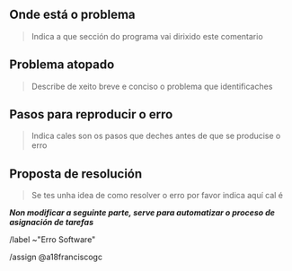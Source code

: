 ## Onde está o problema

> Indica a que sección do programa vai dirixido este comentario

## Problema atopado

> Describe de xeito breve e conciso o problema que identificaches

## Pasos para reproducir o erro

> Indica cales son os pasos que deches antes de que se producise o erro

## Proposta de resolución

> Se tes unha idea de como resolver o erro por favor indica aquí cal é

***Non modificar a seguinte parte, serve para automatizar o proceso de asignación de tarefas***

/label ~"Erro Software"

/assign @a18franciscogc
